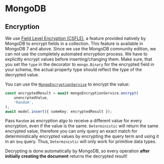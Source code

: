 # MongoDB

## Encryption

We use
[Field Level Encryption (CSFLE)](https://www.mongodb.com/docs/manual/core/csfle/),
a feature provided natively by MongoDB to encrypt fields in a collection. This
feature is available in MongoDB 7 and above. Since we use the MongoDB community
edition, we can not use the completely automated encryption process. We have to
explicitly encrypt values before inserting/changing them. Make sure, that you
set the `type` in the decorator to `mongo.Binary` for the encrypted field in
your schema, the actual property type should reflect the type of the decrypted
value.

You can use the [`MongoEncryptionService`](./mongo-encryption.service.ts) to
encrypt the value:

```ts
const encryptedResult = await mongoEncryptionService.encrypt(
	unencrptedValue,
	'Random',
);
await model.insert({ someKey: encryptedResult });
```

Pass `Random` as encryption algo to receive a different value for every
encryption, even if the value is the same. `Deterministic` will return the same
encrypted value, therefore you can only query an exact match for
deterministically encrypted values by encrypting the query term and using it in
an `$eq` query. Thus, `Deterministic` will only work for primitive data types.

Decrypting is done automatically by MongoDB, so every operation **after
initially creating the document** returns the decrypted result!
